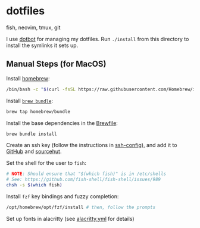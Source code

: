 # dotfiles

fish, neovim, tmux, git

I use [dotbot](https://github.com/anishathalye/dotbot) for managing my dotfiles.
Run `./install` from this directory to install the symlinks it sets up.

## Manual Steps (for MacOS)

Install [homebrew](https://docs.brew.sh/Installation):

```sh
/bin/bash -c "$(curl -fsSL https://raw.githubusercontent.com/Homebrew/install/HEAD/install.sh)"
```

Install [`brew bundle`](https://github.com/Homebrew/homebrew-bundle):

```sh
brew tap homebrew/bundle
```

Install the base dependencies in the [Brewfile](./Brewfile):

```sh
brew bundle install
```

Create an ssh key (follow the instructions in [ssh-config](./ssh-config)), and add it to [GitHub](https://github.com/settings/keys) and [sourcehut](https://meta.sr.ht/keys).

Set the shell for the user to `fish`:

```sh
# NOTE: Should ensure that "$(which fish)" is in /etc/shells
# See: https://github.com/fish-shell/fish-shell/issues/989
chsh -s $(which fish)
```

Install `fzf` key bindings and fuzzy completion:

```sh
/opt/homebrew/opt/fzf/install # then, follow the prompts
```

Set up fonts in alacritty (see [alacritty.yml](./alacritty.yml) for details)

